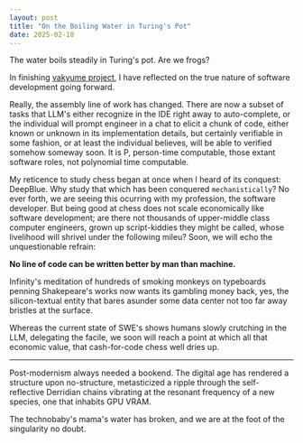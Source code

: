 ```yaml
---
layout: post
title: "On the Boiling Water in Turing's Pot"
date: 2025-02-18
---
```


The water boils steadily in Turing's pot. Are we frogs?

In finishing [vakyume project](https://github.com/juleshenry/vakyume), I have reflected on the true nature of software development going forward. 

Really, the assembly line of work has changed. There are now a subset of tasks that LLM's either recognize in the IDE right away to auto-complete, or the individual will prompt engineer in a chat to elicit a chunk of code, either known or unknown in its implementation details, but certainly verifiable in some fashion, or at least the individual believes, will be able to verified somehow someway soon. It is P, person-time computable, those extant software roles, not polynomial time computable.

My reticence to study chess began at once when I heard of its conquest: DeepBlue. Why study that which has been conquered `mechanistically`? No ever forth, we are seeing this ocurring with my profession, the software developer. But being good at chess does not scale economically like software development; are there not thousands of upper-middle class computer engineers, grown up script-kiddies they might be called, whose livelihood will shrivel under the following mileu?
Soon, we will echo the unquestionable refrain: 

**No line of code can be written better by man than machine.**

Infinity's meditation of hundreds of smoking monkeys on typeboards penning Shakepeare's works now wants its gambling money back, yes, the silicon-textual entity that bares asunder some data center not too far away bristles at the surface.

Whereas the current state of SWE's shows humans slowly crutching in the LLM, delegating the facile, we soon will reach a point at which all that economic value, that cash-for-code chess well dries up.

---

Post-modernism always needed a bookend. The digital age has rendered a structure upon no-structure, metasticized a ripple through the self-reflective Derridian chains vibrating at the resonant frequency of a new species, one that inhabits GPU VRAM.

The technobaby's mama's water has broken, and we are at the foot of the singularity no doubt.